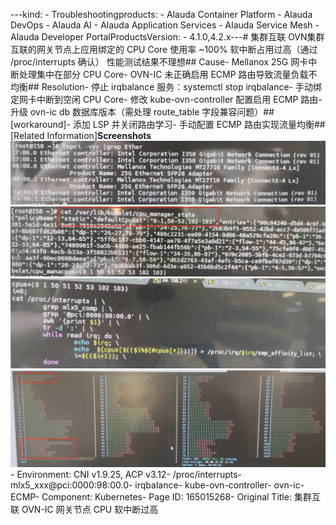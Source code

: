 ---kind:   - Troubleshootingproducts:    - Alauda Container Platform   - Alauda DevOps   - Alauda AI   - Alauda Application Services   - Alauda Service Mesh   - Alauda Developer PortalProductsVersion:   - 4.1.0,4.2.x---<!-- A type of document that involves encountering a fault, diag...it, performing root cause analysis, and providing solutions. --># 集群互联 OVN集群互联的网关节点上应用绑定的 CPU Core 使用率 ~100% 软中断占用过高（通过 /proc/interrupts 确认） 性能测试结果不理想## Cause- Mellanox 25G 网卡中断处理集中在部分 CPU Core- OVN-IC 未正确启用 ECMP 路由导致流量负载不均衡## Resolution- 停止 irqbalance 服务：systemctl stop irqbalance- 手动绑定网卡中断到空闲 CPU Core- 修改 kube-ovn-controller 配置启用 ECMP 路由- 升级 ovn-ic db 数据库版本（需处理 route_table 字段兼容问题）## [workaround]- 添加 LSP 并关闭路由学习- 手动配置 ECMP 路由实现流量均衡## [Related Information]**Screenshots**![](assets/ji-qun-hu-lian-ovn-ic-wang-guan-jie-dian-cpu-ruan-zhong-duan-guo-gao/image-2023-10-23_11-3-5.png)![](assets/ji-qun-hu-lian-ovn-ic-wang-guan-jie-dian-cpu-ruan-zhong-duan-guo-gao/image-2023-10-23_11-5-33.png)![](assets/ji-qun-hu-lian-ovn-ic-wang-guan-jie-dian-cpu-ruan-zhong-duan-guo-gao/image-2023-10-23_11-4-39.png)![](assets/ji-qun-hu-lian-ovn-ic-wang-guan-jie-dian-cpu-ruan-zhong-duan-guo-gao/image-2023-10-23_11-11-0.png)- Environment: CNI v1.9.25, ACP v3.12- /proc/interrupts- mlx5_xxx@pci:0000:98:00.0- irqbalance- kube-ovn-controller- ovn-ic- ECMP- Component: Kubernetes- Page ID: 165015268- Original Title: 集群互联 OVN-IC 网关节点 CPU 软中断过高